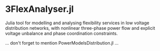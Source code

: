 # 3FlexAnalyser.jl
Julia tool for modelling and analysing flexibility services in low voltage distribution networks, with nonlinear three-phase power flow and explicit voltage unbalance and phase coordination constraints.

... don't forget to mention PowerModelsDistribution.jl ...